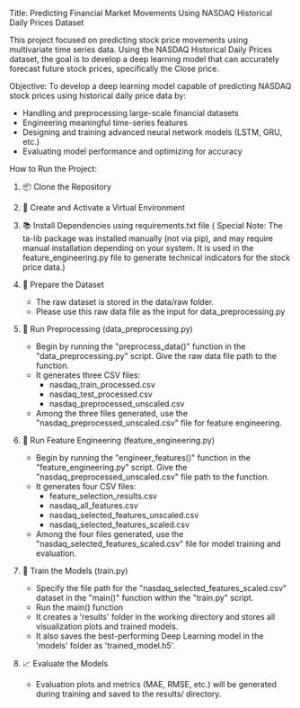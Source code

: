 Title: Predicting Financial Market Movements Using NASDAQ Historical Daily Prices Dataset 

This project focused on predicting stock price movements using multivariate time series data. Using the NASDAQ Historical Daily Prices dataset, the goal is to develop a deep learning model that can accurately forecast future stock prices, specifically the Close price.

Objective:
To develop a deep learning model capable of predicting NASDAQ stock prices using historical daily price data by:

  - Handling and preprocessing large-scale financial datasets
  - Engineering meaningful time-series features
  - Designing and training advanced neural network models (LSTM, GRU, etc.)
  - Evaluating model performance and optimizing for accuracy


How to Run the Project:

1. 📦 Clone the Repository

   
2. 🧪 Create and Activate a Virtual Environment

   
3. 📚 Install Dependencies using requirements.txt file
   ( Special Note: The ta-lib package was installed manually (not via pip), and may require manual installation depending on your system. It is used in the feature_engineering.py file to generate technical indicators for the stock price data.)


4. 📁 Prepare the Dataset
   - The raw dataset is stored in the data/raw folder.
   - Please use this raw data file as the input for data_preprocessing.py


5. 🧹 Run Preprocessing (data_preprocessing.py)
   - Begin by running the "preprocess_data()" function in the "data_preprocessing.py" script. Give the raw data file path to the function.
   - It generates three CSV files:
      - nasdaq_train_processed.csv
      - nasdaq_test_processed.csv
      - nasdaq_preprocessed_unscaled.csv
   - Among the three files generated, use the "nasdaq_preprocessed_unscaled.csv" file for feature engineering.


6. 🧹 Run Feature Engineering (feature_engineering.py)
   - Begin by running the "engineer_features()" function in the "feature_engineering.py" script. Give the "nasdaq_preprocessed_unscaled.csv" file path to the function.
   - It generates four CSV files:
      - feature_selection_results.csv
      - nasdaq_all_features.csv
      - nasdaq_selected_features_unscaled.csv
      - nasdaq_selected_features_scaled.csv
   - Among the four files generated, use the "nasdaq_selected_features_scaled.csv" file for model training and evaluation.

  
7. 🧠 Train the Models (train.py)
   - Specify the file path for the "nasdaq_selected_features_scaled.csv" dataset in the "main()" function within the "train.py" script.
   - Run the main() function
   - It creates a 'results' folder in the working directory and stores all visualization plots and trained models.
   - It also saves the best-performing Deep Learning model in the 'models' folder as 'trained_model.h5'.


8. 📈 Evaluate the Models
   - Evaluation plots and metrics (MAE, RMSE, etc.) will be generated during training and saved to the results/ directory.
  
